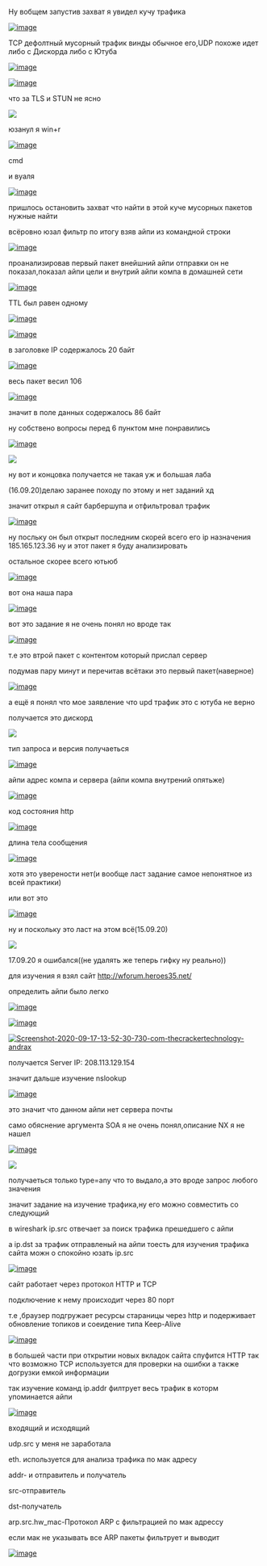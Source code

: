 Ну вобщем запустив захват я увидел кучу трафика

<a href="https://ibb.co/NLQcyf2"><img src="https://i.ibb.co/9qzQrBH/image.png" alt="image" border="0"></a>

TCP дефолтный мусорный трафик винды обычное его,UDP похоже идет либо с Дискорда либо с Ютуба

<a href="https://ibb.co/LhDSm1m"><img src="https://i.ibb.co/XkfX1t1/image.png" alt="image" border="0"></a>

<a href="https://ibb.co/bm7ZW2f"><img src="https://i.ibb.co/LRvWkJG/image.png" alt="image" border="0"></a>

что за TLS и STUN не ясно

![](3c107e7ea41584bced6fae5dc9d29fe3_w200.gif)

юзанул я win+r

<a href="https://imgbb.com/"><img src="https://i.ibb.co/tX2qXWR/image.png" alt="image" border="0"></a>

cmd

и вуаля

<a href="https://ibb.co/6Jp39v9"><img src="https://i.ibb.co/G31KYsY/image.png" alt="image" border="0"></a>

пришлось остановить захват что найти в этой куче мусорных пакетов нужные найти

всёровно юзал фильтр по итогу взяв айпи из командной строки 

<a href="https://imgbb.com/"><img src="https://i.ibb.co/485mLzp/image.png" alt="image" border="0"></a>

проанализировав первый пакет внейшний айпи отправки он не показал,показал айпи цели и внутрий айпи компа в домашней сети 

<a href="https://ibb.co/LxQJGdZ"><img src="https://i.ibb.co/Mc8GXkC/image.png" alt="image" border="0"></a>

TTL был равен одному

<a href="https://imgbb.com/"><img src="https://i.ibb.co/qnD3d2J/image.png" alt="image" border="0"></a>

<a href="https://imgbb.com/"><img src="https://i.ibb.co/R2P0j60/image.png" alt="image" border="0"></a>

в заголовке IP содержалось 20 байт 

<a href="https://imgbb.com/"><img src="https://i.ibb.co/k0NkJKW/image.png" alt="image" border="0"></a>

весь пакет весил 106 

<a href="https://imgbb.com/"><img src="https://i.ibb.co/LRG3vQ6/image.png" alt="image" border="0"></a>

значит в поле данных содержалось 86 байт

ну собствено вопросы перед 6 пунктом мне понравились

<a href="https://ibb.co/DKRmLp2"><img src="https://i.ibb.co/HgHRXd8/image.png" alt="image" border="0"></a>

![](tenor.gif)

ну вот и концовка получается не такая уж и большая лаба

(16.09.20)делаю заранее походу по этому и нет заданий хд

значит открыл я сайт барбершупа и отфильтровал трафик

<a href="https://ibb.co/4NBqK2J"><img src="https://i.ibb.co/88FCNbX/image.png" alt="image" border="0"></a>

ну посльку он был открыт последним скорей всего его ip назначения 185.165.123.36 ну и этот пакет я буду анализировать

остальное скорее всего ютьюб

<a href="https://ibb.co/hyCt66z"><img src="https://i.ibb.co/c1x7BBn/image.png" alt="image" border="0"></a>

вот она наша пара 

<a href="https://ibb.co/rQ4LDbB"><img src="https://i.ibb.co/cyDp4bW/image.png" alt="image" border="0"></a>

вот это задание я не очень понял но вроде так 

<a href="https://ibb.co/pJHMPxv"><img src="https://i.ibb.co/syTNP2v/image.png" alt="image" border="0"></a>

т.e это втрой пакет с контентом который прислал сервер

подумав пару минут и перечитав всётаки это первый пакет(наверное)

<a href="https://ibb.co/mcrV221"><img src="https://i.ibb.co/pL6BMMG/image.png" alt="image" border="0"></a>

а ещё я понял что мое заявление что upd трафик это с ютуба не верно

получается это дискорд

![](3c107e7ea41584bced6fae5dc9d29fe3_w200.gif)

тип запроса и версия получаеться 

<a href="https://imgbb.com/"><img src="https://i.ibb.co/Zd2VgHv/image.png" alt="image" border="0"></a>

айпи адрес компа и сервера (айпи компа внутрений опятьже)

<a href="https://imgbb.com/"><img src="https://i.ibb.co/SNvZFdV/image.png" alt="image" border="0"></a>


код состояния http 

<a href="https://imgbb.com/"><img src="https://i.ibb.co/rFwnm0M/image.png" alt="image" border="0"></a>

длина тела сообщения 

<a href="https://imgbb.com/"><img src="https://i.ibb.co/8g7Xjqm/image.png" alt="image" border="0"></a>

хотя это уверености нет(и вообще ласт задание самое непонятное из всей практики)

или вот это

<a href="https://imgbb.com/"><img src="https://i.ibb.co/YXWTP2s/image.png" alt="image" border="0"></a>

ну и поскольку это ласт на этом всё(15.09.20)

![](teno.gif)


17.09.20 я ошибался((не удалять же теперь гифку ну реально))


для изучения я взял сайт http://wforum.heroes35.net/

определить айпи было легко

<a href="https://ibb.co/x1Pvw9y"><img src="https://i.ibb.co/Ht1vRw0/image.png" alt="image" border="0"></a>

<a href="https://ibb.co/CbWFKNW"><img src="https://i.ibb.co/JvCPj0C/image.png" alt="image" border="0"></a>

<a href="https://ibb.co/zmCQm8m"><img src="https://i.ibb.co/fXZqX8X/Screenshot-2020-09-17-13-52-30-730-com-thecrackertechnology-andrax.jpg" alt="Screenshot-2020-09-17-13-52-30-730-com-thecrackertechnology-andrax" border="0" /></a>

получается  Server IP: 208.113.129.154

значит дальше изучение nslookup

<a href="https://imgbb.com/"><img src="https://i.ibb.co/TWZ1N9g/image.png" alt="image" border="0"></a>

это значит что данном айпи нет сервера почты

само обяснение аргумента SOA я не очень понял,описание NX я не нашел


<a href="https://ibb.co/ftvc9rr"><img src="https://i.ibb.co/3WzJvSS/image.png" alt="image" border="0"></a>

![](3c107e7ea41584bced6fae5dc9d29fe3_w200.gif)


получаеться только type=any что то выдало,а это вроде запрос любого значения 

значит задание на изучение трафика,ну его можно совместить со следующий 

в wireshark ip.src отвечает за поиск трафика прешедшего с айпи

а ip.dst за трафик отправленый на айпи тоесть для изучения трафика сайта можн о спокойно юзать ip.src

<a href="https://ibb.co/NFGvPNq"><img src="https://i.ibb.co/TwNfS0G/image.png" alt="image" border="0"></a>

сайт работает через протокол HTTP и TCP

подключение к нему происходит через 80 порт


т.e ,браузер подгружает ресурсы стараницы через http и подерживает обновление топиков и соеидение типа Keep-Alive

<a href="https://ibb.co/7zBwtxv"><img src="https://i.ibb.co/0X1gypq/image.png" alt="image" border="0"></a>

в большей части при открытии новых вкладок сайта спуфится HTTP так что возможно TCP используется для проверки на ошибки а также догрузки емкой информации

так изучение команд ip.addr филтрует весь трафик в которм упоминается айпи 

<a href="https://ibb.co/ThmtG3W"><img src="https://i.ibb.co/YjphSs0/image.png" alt="image" border="0"></a>

входящий и исходящий


udp.src у меня не заработала

eth. используется для анализа трафика по мак адресу

addr- и отправитель и получатель


src-отправитель

dst-получатель


arp.src.hw_mac-Протокол ARP с фильтрацией по мак адрессу 

если мак не указывать все ARP пакеты фильтрует и выводит

<a href="https://ibb.co/gPKFV2j"><img src="https://i.ibb.co/D82gpJV/image.png" alt="image" border="0"></a>


